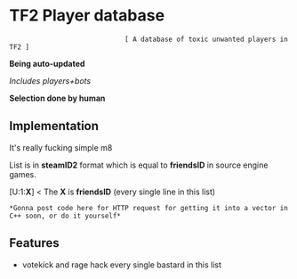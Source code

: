 
# TF2 Player database

                                 [ A database of toxic unwanted players in TF2 ]
**Being auto-updated**

*Includes players+bots*

**Selection done by human**

## Implementation
It's really fucking simple m8

List is in **steamID2** format which is equal to **friendsID** in source engine games.


[U:1:**X**] < The **X** is **friendsID** (every single line in this list)

    *Gonna post code here for HTTP request for getting it into a vector in C++ soon, or do it yourself*
## Features

- votekick and rage hack every single bastard in this list

